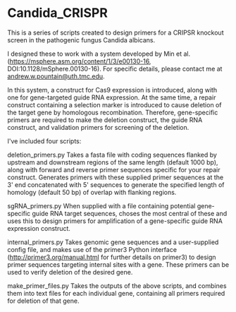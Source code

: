# Candida_CRISPR

This is a series of scripts created to design primers for a CRIPSR knockout screen in the pathogenic fungus Candida albicans.

I designed these to work with a system developed by Min et al. (https://msphere.asm.org/content/1/3/e00130-16, DOI:10.1128/mSphere.00130-16). For specific details, please contact me at andrew.w.pountain@uth.tmc.edu.

In this system, a construct for Cas9 expression is introduced, along with one for gene-targeted guide RNA expression. At the same time, a repair construct containing a selection marker is introduced to cause deletion of the target gene by homologous recombination. Therefore, gene-specific primers are required to make the deletion construct, the guide RNA construct, and validation primers for screening of the deletion.

I've included four scripts:

deletion_primers.py
Takes a fasta file with coding sequences flanked by upstream and downstream regions of the same length (default 1000 bp), along with forward and reverse primer sequences specific for your repair construct. Generates primers with these supplied primer sequences at the 3' end concatenated with 5' sequences to generate the specified length of homology (default 50 bp) of overlap with flanking regions.

sgRNA_primers.py
When supplied with a file containing potential gene-specific guide RNA target sequences, choses the most central of these and uses this to design primers for amplification of a gene-specific guide RNA expression construct.

internal_primers.py
Takes genomic gene sequences and a user-supplied config file, and makes use of the primer3 Python interface (http://primer3.org/manual.html for further details on primer3) to design primer sequences targeting internal sites with a gene. These primers can be used to verify deletion of the desired gene.

make_primer_files.py
Takes the outputs of the above scripts, and combines them into text files for each individual gene, containing all primers required for deletion of that gene.
